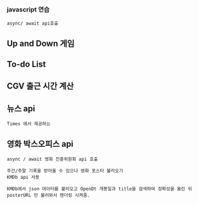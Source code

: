 ### javascript 연습

    async/ await api호출

## Up and Down 게임

## To-do List

## CGV 출근 시간 계산

## 뉴스 api

    Times 에서 제공하는

## 영화 박스오피스 api

    async / await 영화 진흥위원회 api 호출

    주간/주말 기록을 받아올 수 있으나 영화 포스터 불러오기
    KMDb api 사용

    KMDb에서 json 데이터를 불러오고 OpenDt 개봉일과 title을 검색하여 정확성을 올린 뒤 posterURL 만 불러와서 렌더링 시켜줌.
